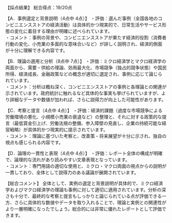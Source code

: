 【採点結果】 総合得点：19/20点

【A．事例選定と背景説明（4点中 4点）】
・評価：選んだ事例（全国各地のコンビニエンスストアの経済活動）は具体的かつ現実的で、日常生活やサービス形態の変化に着目する理由が明確に述べられています。  
・コメント：事例の背景や、コンビニエンスストアが果たす経済的役割（消費者行動の変化、小売業の多面的な意味合いなど）が詳しく説明され、経済的側面が十分に理解できる内容です。

【B．理論の適用と分析（8点中 7点）】
・評価：ミクロ経済学とマクロ経済学の両面から、需要・供給の理論、効用最大化、市場競争（独占的競争状態）や国民所得、経済成長、金融政策などの概念が適切に選定され、事例に応じて論じられています。  
・コメント：分析は概ね深く、コンビニエンスストアの事例と各理論との関連が示されています。政府統計に触れるなど具体的な事実も挙げられていますが、より詳細なデータや数値が加われば、さらに説得力が向上した可能性があります。

【C．考察と提言（4点中 4点）】
・評価：経済的課題（過度な市場競争による労働環境の悪化、小規模小売業の衰退など）の整理と、それに対する政策的な提言（最低賃金引上げ、労働法規の整備、参入障壁の見直し、企業の持続可能な経営戦略）が具体的かつ現実的に提示されています。  
・コメント：理論に基づいた考察と、改善策・将来展望が十分に示され、独自の視点も感じられる内容です。

【D．論理の一貫性と表現（4点中 4点）】
・評価：レポート全体の構成が明確で、論理的な流れがあり読みやすい文章表現となっています。  
・コメント：専門用語の適切な使用と、ミクロ・マクロ両面の視点からの説明が一貫しており、全体として説得力のある議論が展開されています。

【総合コメント】
全体として、実例の選定と背景説明が具体的で、ミクロ経済学およびマクロ経済学の理論も事例に対して適切に適用されています。分析の深さも十分で、最終的な考察と提言もしっかりと論じられている点が評価できる一方、さらに具体的な数値やデータを取り入れることで、理論と実例との関連性がより一層明確になったでしょう。総合的には非常に優れたレポートとして評価できます。